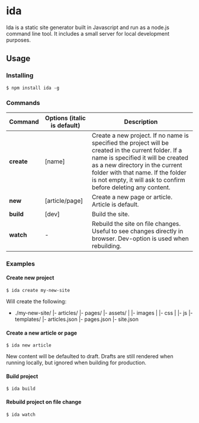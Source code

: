 # ida

Ida is a static site generator built in Javascript and run as a node.js command line tool. It includes a small server for local development purposes.

## Usage

### Installing

``` 
$ npm install ida -g 
```

### Commands
| Command       | Options (italic is default)   | Description |
| ---           | ---                           | ---         |
| **create**    | [name]                        | Create a new project. If no name is specified the project will be created in the current folder. If a name is specified it will be created as a new directory in the current folder with that name. If the folder is not empty, it will ask to confirm before deleting any content. |
| **new**       | [article/page]                | Create a new page or article. Article is default. |
| **build**     | [dev]                         | Build the site. |
| **watch**     | -                             | Rebuild the site on file changes. Useful to see changes directly in browser. Dev-option is used when rebuilding. |

### Examples

#### Create new project

```
$ ida create my-new-site
```

Will create the following:
- ./my-new-site/
  |- articles/
  |- pages/
  |- assets/
  |  |- images
  |  |- css
  |  |- js
  |- templates/
  |- articles.json
  |- pages.json
  |- site.json
  
#### Create a new article or page

```
$ ida new article
```

New content will be defaulted to draft. Drafts are still rendered when running locally, but ignored when building for production.
  
#### Build project

```
$ ida build
```

#### Rebuild project on file change

```
$ ida watch
```
